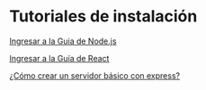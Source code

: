 # Tutoriales de instalación

[Ingresar a la Guia de Node.js](/Guias/Guia%20de%20instalacion%20nodeJS.md)

[Ingresar a la Guía de React](/Guias/Guia%20de%20creacion%20de%20una%20app%20con%20React.md)

[¿Cómo crear un servidor básico con express?](/Guias/Creacion%20de%20un%20server%20basico%20con%20express.md)
